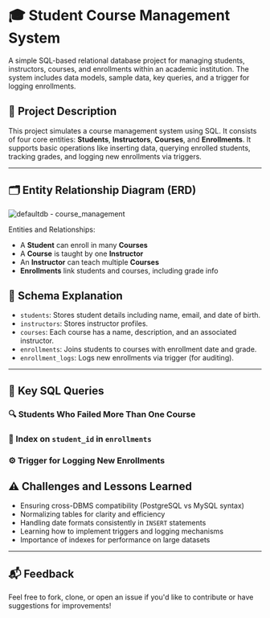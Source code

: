 
# 🎓 Student Course Management System

A simple SQL-based relational database project for managing students, instructors, courses, and enrollments within an academic institution. The system includes data models, sample data, key queries, and a trigger for logging enrollments.


## 📘 Project Description

This project simulates a course management system using SQL. It consists of four core entities: **Students**, **Instructors**, **Courses**, and **Enrollments**. It supports basic operations like inserting data, querying enrolled students, tracking grades, and logging new enrollments via triggers.

---

## 🗂️ Entity Relationship Diagram (ERD)

![defaultdb - course_management](https://github.com/user-attachments/assets/41a650fc-8232-44ba-8045-96194f44da57)


Entities and Relationships:

* A **Student** can enroll in many **Courses**
* A **Course** is taught by one **Instructor**
* An **Instructor** can teach multiple **Courses**
* **Enrollments** link students and courses, including grade info

## 🧱 Schema Explanation

* `students`: Stores student details including name, email, and date of birth.
* `instructors`: Stores instructor profiles.
* `courses`: Each course has a name, description, and an associated instructor.
* `enrollments`: Joins students to courses with enrollment date and grade.
* `enrollment_logs`: Logs new enrollments via trigger (for auditing).

---

## 🧠 Key SQL Queries

### 🔍 Students Who Failed More Than One Course


### 🔐 Index on `student_id` in `enrollments`

### ⚙️ Trigger for Logging New Enrollments


## ⚠️ Challenges and Lessons Learned

* Ensuring cross-DBMS compatibility (PostgreSQL vs MySQL syntax)
* Normalizing tables for clarity and efficiency
* Handling date formats consistently in `INSERT` statements
* Learning how to implement triggers and logging mechanisms
* Importance of indexes for performance on large datasets

---

## 📬 Feedback

Feel free to fork, clone, or open an issue if you'd like to contribute or have suggestions for improvements!

